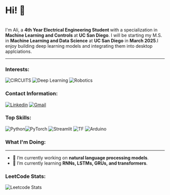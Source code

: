 # Hi! 👋
<br>
I'm Ali, a <b> 4th Year Electrical Engineering Student </b> with a specialization in <b> Machine Learning and Controls </b> at <b> UC San Diego</b>. I will be starting my M.S. in <b>Machine Learning and Data Science</b> at <b>UC San Diego</b> in <b>March 2025</b>.I enjoy building deep learning models and integrating them into desktop applciations.
<be><hr>

### Interests: 
![CIRCUITS](https://img.shields.io/badge/CIRCUITS-red?style=for-the-badge&logo=open&logoColor=white)
![Deep Learning](https://img.shields.io/badge/DeepLearning-blue?style=for-the-badge&logo=open&logoColor=white)
![Robotics](https://img.shields.io/badge/Robotics-yellow?style=for-the-badge&logo=robot&logoColor=white)
### Contact Information:
[![Linkedin](https://img.shields.io/badge/LINKEDIN-blue?style=for-the-badge&logo=linkedin&logoColor=white)](https://www.linkedin.com/in/ali-hussain-0439a21b6/)
[![Gmail](https://img.shields.io/badge/gmail-red?style=for-the-badge&logo=gmail&logoColor=white)](mailto:alihuss1017@gmail.com)


### Top Skills:
![Python](https://img.shields.io/badge/Python-blue?style=for-the-badge&logo=python&logoColor=white)![PyTorch](https://img.shields.io/badge/PyTorch-red?style=for-the-badge&logo=PyTorch&logoColor=white)
![Streamlit](https://img.shields.io/badge/Streamlit-red.svg?style=for-the-badge&logo=streamlit&logoColor=black)
![TF](https://img.shields.io/badge/Tensorflow-yellow.svg?style=for-the-badge&logo=tensorflow&logoColor=white)
![Arduino](https://img.shields.io/badge/Arduino-teal.svg?style=for-the-badge&logo=arduino&logoColor=white)


### What I'm Doing:
---

- 🔭 I’m currently working on **natural language processing models**.
- 🌱 I’m currently learning <b>RNNs, LSTMs, GRUs, and transformers</b>.


### LeetCode Stats:
![Leetcode Stats](https://leetcard.jacoblin.cool/alihuss1017)
